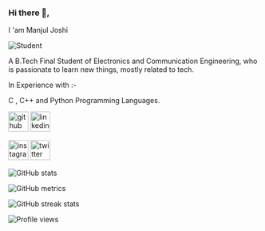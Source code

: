 ### Hi there 👋,
I 'am Manjul Joshi

![Student](https://user-images.githubusercontent.com/74038190/212749447-bfb7e725-6987-49d9-ae85-2015e3e7cc41.gif)



A  B.Tech Final Student of Electronics and Communication Engineering, who is passionate to learn new things, mostly related to tech.

In Experience with :- 

C , C++ and Python Programming Languages.



[<img src='https://cdn.jsdelivr.net/npm/simple-icons@3.0.1/icons/github.svg' alt='github' height='40'>](https://github.com/Manjuljoshi)                    [<img src='https://cdn.jsdelivr.net/npm/simple-icons@3.0.1/icons/linkedin.svg' alt='linkedin' height='40'>](https://www.linkedin.com/in/manjul-joshi-773b641b6) 

[<img src='https://cdn.jsdelivr.net/npm/simple-icons@3.0.1/icons/instagram.svg' alt='instagram' height='40'>](https://www.instagram.com/_manjul_joshi/)        [<img src='https://cdn.jsdelivr.net/npm/simple-icons@3.0.1/icons/twitter.svg' alt='twitter' height='40'>](https://twitter.com/@ManjulJoshi121)  




![GitHub stats](https://github-readme-stats.vercel.app/api?username=Manjuljoshi&show_icons=true)  

![GitHub metrics](https://metrics.lecoq.io/Manjuljoshi)  

![GitHub streak stats](https://streak-stats.demolab.com/?user=Manjuljoshi)  

![Profile views](https://gpvc.arturio.dev/Manjuljoshi)  
